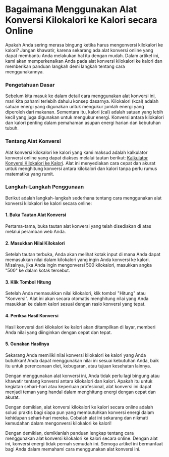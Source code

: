Bagaimana Menggunakan Alat Konversi Kilokalori ke Kalori secara Online
======================================================================

Apakah Anda sering merasa bingung ketika harus mengonversi kilokalori ke kalori? Jangan khawatir, karena sekarang ada alat konversi online yang dapat membantu Anda melakukan hal itu dengan mudah. Dalam artikel ini, kami akan memperkenalkan Anda pada alat konversi kilokalori ke kalori dan memberikan panduan langkah demi langkah tentang cara menggunakannya.

### Pengetahuan Dasar

Sebelum kita masuk ke dalam detail cara menggunakan alat konversi ini, mari kita pahami terlebih dahulu konsep dasarnya. Kilokalori (kcal) adalah satuan energi yang digunakan untuk mengukur jumlah energi yang diperoleh dari makanan. Sementara itu, kalori (cal) adalah satuan yang lebih kecil yang juga digunakan untuk mengukur energi. Konversi antara kilokalori dan kalori penting dalam pemahaman asupan energi harian dan kebutuhan tubuh.

### Tentang Alat Konversi

Alat konversi kilokalori ke kalori yang kami maksud adalah kalkulator konversi online yang dapat diakses melalui tautan berikut: [Kalkulator Konversi Kilokalori ke Kalori](https://www.onlinecalculatorsfree.com/id/convert/kilocalories-to-calories.html). Alat ini menyediakan cara cepat dan akurat untuk menghitung konversi antara kilokalori dan kalori tanpa perlu rumus matematika yang rumit.

### Langkah-Langkah Penggunaan

Berikut adalah langkah-langkah sederhana tentang cara menggunakan alat konversi kilokalori ke kalori secara online:

#### 1. Buka Tautan Alat Konversi

Pertama-tama, buka tautan alat konversi yang telah disediakan di atas melalui peramban web Anda.

#### 2. Masukkan Nilai Kilokalori

Setelah tautan terbuka, Anda akan melihat kotak input di mana Anda dapat memasukkan nilai dalam kilokalori yang ingin Anda konversi ke kalori. Misalnya, jika Anda ingin mengonversi 500 kilokalori, masukkan angka "500" ke dalam kotak tersebut.

#### 3. Klik Tombol Hitung

Setelah Anda memasukkan nilai kilokalori, klik tombol "Hitung" atau "Konversi". Alat ini akan secara otomatis menghitung nilai yang Anda masukkan ke dalam kalori sesuai dengan rasio konversi yang tepat.

#### 4. Periksa Hasil Konversi

Hasil konversi dari kilokalori ke kalori akan ditampilkan di layar, memberi Anda nilai yang diinginkan dengan cepat dan tepat.

#### 5. Gunakan Hasilnya

Sekarang Anda memiliki nilai konversi kilokalori ke kalori yang Anda butuhkan! Anda dapat menggunakan nilai ini sesuai kebutuhan Anda, baik itu untuk perencanaan diet, kebugaran, atau tujuan kesehatan lainnya.

Dengan menggunakan alat konversi ini, Anda tidak perlu lagi bingung atau khawatir tentang konversi antara kilokalori dan kalori. Apakah itu untuk kegiatan sehari-hari atau keperluan profesional, alat konversi ini dapat menjadi teman yang handal dalam menghitung energi dengan cepat dan akurat.

Dengan demikian, alat konversi kilokalori ke kalori secara online adalah solusi praktis bagi siapa pun yang membutuhkan konversi energi dalam kehidupan sehari-hari mereka. Cobalah alat ini sekarang dan nikmati kemudahan dalam mengonversi kilokalori ke kalori!

Dengan demikian, demikianlah panduan lengkap tentang cara menggunakan alat konversi kilokalori ke kalori secara online. Dengan alat ini, konversi energi tidak pernah semudah ini. Semoga artikel ini bermanfaat bagi Anda dalam memahami cara menggunakan alat konversi ini.